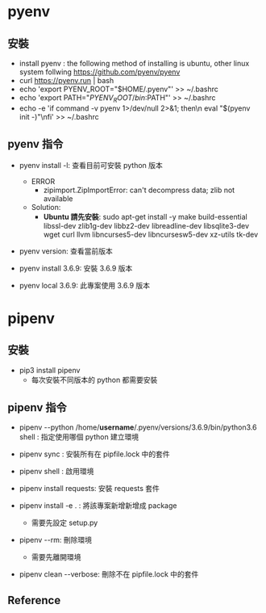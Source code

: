 # pyenv

## 安裝

- install pyenv : the following method of installing is ubuntu, other linux system follwing https://github.com/pyenv/pyenv
- curl https://pyenv.run | bash
- echo 'export PYENV_ROOT="$HOME/.pyenv"' >> ~/.bashrc
- echo 'export PATH="$PYENV_ROOT/bin:$PATH"' >> ~/.bashrc
- echo -e 'if command -v pyenv 1>/dev/null 2>&1; then\n  eval "$(pyenv init -)"\nfi' >> ~/.bashrc

## pyenv 指令

- pyenv install -l: 查看目前可安裝 python 版本
    - ERROR
        - zipimport.ZipImportError: can't decompress data; zlib not available
    - Solution:
        - **Ubuntu 請先安裝**: sudo apt-get install -y make build-essential libssl-dev zlib1g-dev libbz2-dev libreadline-dev libsqlite3-dev wget curl llvm libncurses5-dev libncursesw5-dev xz-utils tk-dev

- pyenv version: 查看當前版本
- pyenv install 3.6.9: 安裝 3.6.9 版本
- pyenv local 3.6.9: 此專案使用 3.6.9 版本


# pipenv

## 安裝

- pip3 install pipenv
    - 每次安裝不同版本的 python 都需要安裝

## pipenv 指令

- pipenv --python /home/**username**/.pyenv/versions/3.6.9/bin/python3.6 shell : 指定使用哪個 python 建立環境

- pipenv sync : 安裝所有在 pipfile.lock 中的套件

- pipenv shell : 啟用環境

- pipenv install requests: 安裝 requests 套件

- pipenv install -e . : 將該專案新增新增成 package
    - 需要先設定 setup.py

- pipenv --rm: 刪除環境
    - 需要先離開環境

- pipenv clean --verbose: 刪除不在 pipfile.lock 中的套件

## Reference

